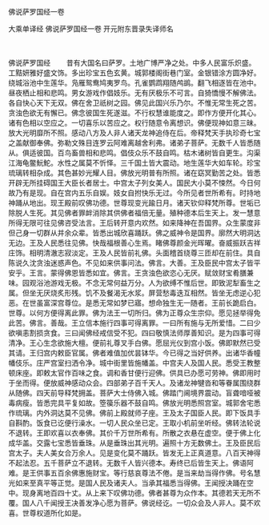 佛说萨罗国经一卷


大乘单译经
佛说萨罗国经一卷
开元附东晋录失译师名


　　

佛说萨罗国经
　　昔有大国名曰萨罗。土地广博严净之处。中多人民富乐炽盛。工黠妍雅好盛文饰。多出珍宝五色玄黄。城郭楼阁街巷门室。金银错涂方圆净好。绕城浴池中生莲华。凫雁鸳鸯鸠夷罗鸟。孔雀鹦鹉翔随鸬鹚。翻飞相逐皆在池中。昼夜栖止相和悲鸣。男女游戏作倡妓乐。无有厌极乐不可言。自猗憍慢不解佛法。各自快心天下无双。佛在舍卫祇树之园。佛见此国兴乐乃尔。不惟无常生死之苦。贪浊色欲无有懈已。佛念彼国生死遂滋。不行权慧谁能度之。即作方便开化其心。诸有色相以空应之。一切喜乐以苦应之。权行随意令离想识。佛便现神如意三昧。放大光明靡所不照。感动八方及人非人诸天龙神追侍在后。帝释梵天手执珍奇七宝之盖献御奉佛。弥勒文殊目连罗云阿难离越舍利弗。诸弟子菩萨。无数千人皆悉随从。俱适彼国。百鸟畜兽相和悲鸣。倡伎众乐不鼓自鸣。枯木诸树皆自更生。沟渠江海龟鳖魭鮀。水性之属莫不忻怿。三千国土皆大震动。地生莲华大如车轮。珍宝琉璃转相杂成。其色甚妙光耀人目。佛放光明普有所照。诸在窈冥勤苦之处。皆悉开辟无所挂碍国王大臣长者居士。中宫太子列女美人。国民大小莫不悚然。今日何故乃有是现。自在宫内五乐自娱。妓女自拊快乐无过。今所见者世所希有。时持地神踊从地出。现王殿前叹佛功德。世尊现变光踰日月。诸天钦仰释梵所尊。世垢已除脱人生死。其见佛者罪衅消除其供佛者福倍无量。殖种德本后生天上。发一慧意所得无限可往见佛咨受法言。王后转开意内欢然。如来降神在吾国界。众生蒙度非但己身一切群从并余众辈。皆悉出城欣喜踊跃。佛之威神令是国界。廓然大明洞达无边。王及人民悉往见佛。快哉福根善心生焉。睹佛尊颜金光晖曜。奋威振跃吉祥庄饰。相明清澈志寂淡定。王及人民皆前礼佛。头面稽首绕尊三匝却在前住。具自陈说久沈贪浊迷惑声色。不见如来供事问法。佛言。大善。王及臣民中宫太子皆平安乎。王言。蒙得佛恩皆悉如宜。佛言。王贪浊色欲恣心无厌。赋敛财宝肴膳兼味。园观浴池游戏无极。不念无常何益万分。人为欲缚不惟后世。即致泥犁畜生之属。但坐无厌烧炙形残。饥不及餐渴无水浆。屏营愁毒迭互相然。皆坐无虑逆心犯恶。在世虽富深宫尊位。是悉无常如梦已寤。想命独生无一随者。王前长跪启白。世尊。以何方便得离此罪。佛为法王一切所归。佛为正尊众生宗仰。愿见拯举得免此苦。佛言。善哉。王立信本施行四事可得离罪。一曰所有施与无所爱惜。二曰少欲嗔恚割损贪食。三曰闻佛经戒信受不犯。四曰敬慎法师厚善知识。是为四事可得清净。王心生念欲施大檀。便前礼尊叉手白佛。愿屈光仪到宫小饭。佛即默然已受其请。王归宫内敕臣官属。佛者难值加优昙钵华。今已得之当好供养。出诸华香幢幡伎乐。庄严宫室扫洒令净。城中街里皆施幡盖。中宫夫人及国人民。悉受王教整顿床座。即敕太官作百味之食。调和香甘便行迎佛。供具已办愿可劳神。佛即用时于坐而得。便放威神感动众会。四部弟子百千天人。及诸龙神犍沓和等眷属围绕群从随佛。四天前导释梵拥盖。菩萨大士侍佛入城。佛踏门阃境界震动。盲聋喑哑被毒病瘦。皆悉完具平复如故。箜篌乐器不鼓自鸣。佛放光明悉照宫室。城郭舍宅悉作琉璃。内外洞达莫不见佛。佛前上殿就师子座。王及太子国臣人民。即下饭具手自斟酌。饭食已讫便行澡水。一切人民众坐已定。王取小机前坐听经。佛转法轮说不退转。王即欢喜以衣奉佛。其价千万世所希有。所散之衣悬在虚空。便于佛上化成华盖。交露七宝悉皆垂珠。从是垂珠出其光明。遍照十方无数佛土。王及臣民后宫太子。夫人美女合万余人。见是变化莫不踊跃。皆发无上正真道意。八百天神得不起法忍。五千菩萨立不退转。无数千人皆兴德本。寿终已后皆生天上。佛语阿难。是王供事五百余佛惠施财宝。等行慈哀尊法不倦。是当来劫当得作佛。号名慧光如来至真平等正觉。是国人民及诸夫人。当承其福悉当得佛。王闻授决踊在空中。现身离地百四十丈。从上来下叹佛功德。佛者甚尊为众作本。其德若天无所不覆。国人八千闻授王决善发净心愿为菩萨。佛说经讫。一切众会及人非人。莫不欢喜。世尊权道所化如是。

 
